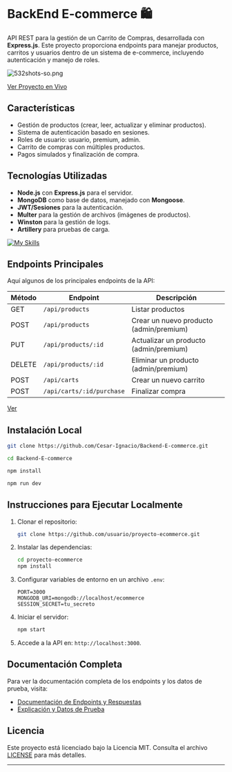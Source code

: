 # BackEnd E-commerce 🛍️

API REST para la gestión de un Carrito de Compras, desarrollada con **Express.js**. Este proyecto proporciona endpoints para manejar productos, carritos y usuarios dentro de un sistema de e-commerce, incluyendo autenticación y manejo de roles.

![532shots-so.png](https://i.postimg.cc/nzPLGMgd/532shots-so.png)

[Ver Proyecto en Vivo](https://backend-e-commerce-y9ud.onrender.com "Ver Proyecto en Vivo")

## Características
- Gestión de productos (crear, leer, actualizar y eliminar productos).
- Sistema de autenticación basado en sesiones.
- Roles de usuario: usuario, premium, admin.
- Carrito de compras con múltiples productos.
- Pagos simulados y finalización de compra.

## Tecnologías Utilizadas
- **Node.js** con **Express.js** para el servidor.
- **MongoDB** como base de datos, manejado con **Mongoose**.
- **JWT/Sesiones** para la autenticación.
- **Multer** para la gestión de archivos (imágenes de productos).
- **Winston** para la gestión de logs.
- **Artillery** para pruebas de carga.

[![My Skills](https://skillicons.dev/icons?i=npm,nodejs,expressjs,mongodb)](https://skillicons.dev)

## Endpoints Principales
Aquí algunos de los principales endpoints de la API:

| Método | Endpoint                   | Descripción                              |
|--------|----------------------------|------------------------------------------|
| GET    | `/api/products`             | Listar productos                         |
| POST   | `/api/products`             | Crear un nuevo producto (admin/premium)  |
| PUT    | `/api/products/:id`         | Actualizar un producto (admin/premium)   |
| DELETE | `/api/products/:id`         | Eliminar un producto (admin/premium)     |
| POST   | `/api/carts`                | Crear un nuevo carrito                   |
| POST   | `/api/carts/:id/purchase`   | Finalizar compra                         |
[Ver](https://backend-e-commerce-y9ud.onrender.com/api/docs/)


## Instalación Local 
```bash
git clone https://github.com/Cesar-Ignacio/Backend-E-commerce.git
```
```bash
cd Backend-E-commerce
```
```bash
npm install
```
```bash
npm run dev
```

## Instrucciones para Ejecutar Localmente

1. Clonar el repositorio:
    ```bash
    git clone https://github.com/usuario/proyecto-ecommerce.git
    ```

2. Instalar las dependencias:
    ```bash
    cd proyecto-ecommerce
    npm install
    ```

3. Configurar variables de entorno en un archivo `.env`:
    ```plaintext
    PORT=3000
    MONGODB_URI=mongodb://localhost/ecommerce
    SESSION_SECRET=tu_secreto
    ```

4. Iniciar el servidor:
    ```bash
    npm start
    ```

5. Accede a la API en: `http://localhost:3000`.

## Documentación Completa

Para ver la documentación completa de los endpoints y los datos de prueba, visita:
- [Documentación de Endpoints y Respuestas]((https://backend-e-commerce-y9ud.onrender.com/api/docs/))
- [Explicación y Datos de Prueba](https://automatic-doom-2f5.notion.site/Gu-a-de-Uso-y-Recursos-34baf4e0459c4a8ab4a9e38094b0aed0?pvs=4)

## Licencia

Este proyecto está licenciado bajo la Licencia MIT. Consulta el archivo [LICENSE](https://choosealicense.com/licenses/mit/) para más detalles.


---
